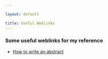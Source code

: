 ```yaml
---

layout: default

title: Useful Weblinks
---
```


### Some useful weblinks for my reference
* [How to write an abstract](https://users.ece.cmu.edu/~koopman/essays/abstract.html)
